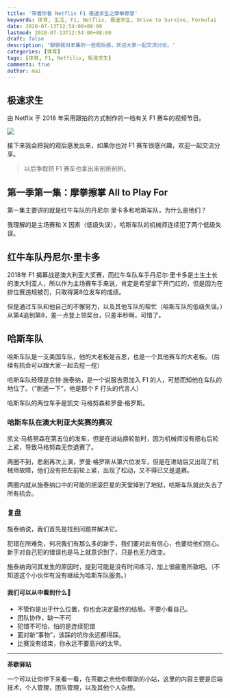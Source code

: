 ```yaml
---
title: '带着你看 Netflix F1 极速求生之摩拳擦掌'
keywords: 体育, 生活, F1, Netflix, 极速求生, Drive to Survive, Formula1
date: 2020-07-13T12:54:00+08:00
lastmod: 2020-07-13T12:54:00+08:00
draft: false
description: '聊聊我对本集的一些观后感，欢迎大家一起交流讨论。'
categories: [体育]
tags: [体育, F1, Netfilix, 极速求生]
comments: true
author: mai
---
```


## 极速求生

由 Netflix 于 2018 年采用跟拍的方式制作的一档有关 F1 赛车的视频节目。

![](http://5b0988e595225.cdn.sohucs.com/images/20200228/2c8adf9a6b03452b9a4dd5317fa2cdec.gif)

接下来我会把我的观后感发出来，如果你也对 F1 赛车很感兴趣，欢迎一起交流分享。
>以后争取把 F1 赛车也拿出来剖析剖析。

## 第一季第一集：摩拳擦掌 All to Play For

第一集主要讲的就是红牛车队的丹尼尔·里卡多和哈斯车队，为什么是他们？

我理解的是主场赛和 X 因素（低级失误），哈斯车队的机械师连续犯了两个低级失误。

## 红牛车队丹尼尔·里卡多

2018年 F1 揭幕战是澳大利亚大奖赛，而红牛车队车手丹尼尔·里卡多是土生土长的澳大利亚人，所以作为主场赛车手来说，肯定是希望拿下开门红的，但是因为在排位赛违规被罚，只取得第8位发车的成绩。

但是通过车队和他自己的不懈努力，以及其他车队的帮忙（哈斯车队的低级失误。）从第4追到第8，差一点登上领奖台，只差半秒啊，可惜了。

## 哈斯车队

哈斯车队是一支美国车队，他的大老板是吉恩，也是一个其他赛车的大老板。（后续有机会可以跟大家一起去挖一挖）

哈斯车队经理是京特·施泰纳，是一个说服吉恩加入 F1 的人，可想而知他在车队的地位了。（“剧透一下”，他是那个 F 打头的代言人）

哈斯车队的两位车手是凯文·马格努森和罗曼·格罗斯。

### 哈斯车队在澳大利亚大奖赛的赛况

凯文·马格努森在第五位的发车，但是在进站换轮胎时，因为机械师没有把右后轮上紧，导致马格努森无奈退赛了。

两圈不到，悲剧再次上演，罗曼·格罗斯从第六位发车，但是在进站后又出现了机械师故障，他们没有把左前轮上紧，出现了松动，又不得已又是退赛。

两圈内就从施泰纳口中的可能的摇滚巨星的天堂掉到了地狱，哈斯车队就此失去了所有机会。

### 复盘

施泰纳说，我们首先是找到问题并解决它。

犯错在所难免，何况我们有那么多的新手，我们要对此有信心，也要给他们信心。新手对自己犯的错误也是马上就意识到了，只是也无力改变。

施泰纳询问其发生的原因时，提到可能是没有时间练习，加上很疲惫所致吧。（不知道这个小伙伴有没有继续为哈斯车队服务。）

#### 我们可以从中看到什么🤔

- 不管你是出于什么位置，你也会决定最终的结局。不要小看自己。
- 团队协作，缺一不可
- 犯错不可怕，怕的是连续犯错
- 面对新“事物”，该踩的坑你永远都得踩。
- 比赛没有结束，你永远不要高兴的太早。

----

**茶歇驿站**

一个可以让你停下来看一看，在茶歇之余给你帮助的小站，这里的内容主要是后端技术，个人管理，团队管理，以及其他个人杂想。
